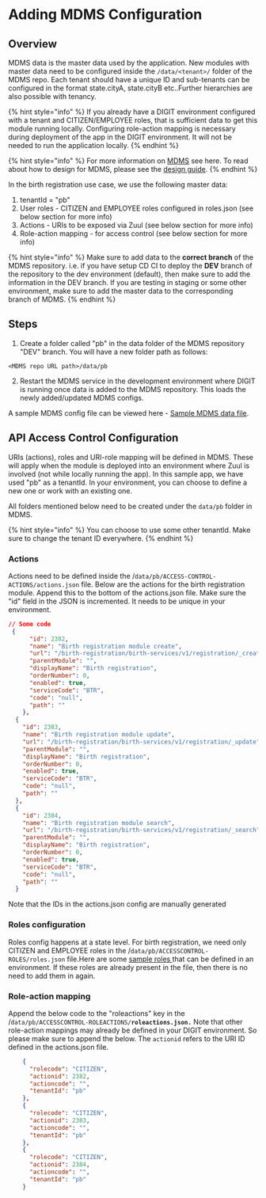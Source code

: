 # Adding MDMS Configuration

## Overview

MDMS data is the master data used by the application. New modules with master data need to be configured inside the `/data/<tenant>/` folder of the MDMS repo. Each tenant should have a unique ID and sub-tenants can be configured in the format state.cityA, state.cityB etc..Further hierarchies are also possible with tenancy.&#x20;

{% hint style="info" %}
If you already have a DIGIT environment configured with a tenant and CITIZEN/EMPLOYEE roles, that is sufficient data to get this module running locally. Configuring role-action mapping is necessary during deployment of the app in the DIGIT environment. It will not be needed to run the application locally.
{% endhint %}

{% hint style="info" %}
For more information on [MDMS](../../../../platform/core-services/mdms-master-data-management-service/) see here. To read about how to design for MDMS, please see the [design guide](../../../design-guide/design-services.md#identify-reference-data).
{% endhint %}

In the birth registration use case, we use the following master data:

1. tenantId = "pb"
2. User roles - CITIZEN and EMPLOYEE roles configured in roles.json (see below section for more info)
3. Actions - URIs to be exposed via Zuul (see below section for more info)
4. Role-action mapping - for access control (see below section for more info)

{% hint style="info" %}
Make sure to add data to the **correct branch** of the MDMS repository. i.e. if you have setup CD CI to deploy the **DEV** branch of the repository to the dev environment (default), then make sure to add the information in the DEV branch. If you are testing in staging or some other environment, make sure to add the master data to the corresponding branch of MDMS.&#x20;
{% endhint %}

## Steps

1. Create a folder called "pb" in the data folder of the MDMS repository "DEV" branch. You will have a new folder path as follows:

`<MDMS repo URL path>/data/pb`

2. Restart the MDMS service in the development environment where DIGIT is running once data is added to the MDMS repository. This loads the newly added/updated MDMS configs.&#x20;

A sample MDMS config file can be viewed here - [Sample MDMS data file](https://github.com/egovernments/egov-mdms-data/blob/DEV/data/pb/common-masters/Department.json).

## API Access Control Configuration

URIs (actions), roles and URI-role mapping will be defined in MDMS. These will apply when the module is deployed into an environment  where Zuul is involved (not while locally running the app). In this sample app, we have used "pb" as a tenantId. In your environment, you can choose to define a new one or work with an existing one.&#x20;

All folders mentioned below need to be created under the `data/pb` folder in MDMS.

{% hint style="info" %}
You can choose to use some other tenantId. Make sure to change the tenant ID everywhere.
{% endhint %}

### Actions

Actions need to be defined inside the /`data/pb/ACCESS-CONTROL-ACTIONS/actions.json` file.  Below are the actions for the birth registration module. Append this to the bottom of the actions.json file. Make sure the "id" field in the JSON is incremented. It needs to be unique in your environment.

```json
// Some code
 {
      "id": 2382,
      "name": "Birth registration module create",
      "url": "/birth-registration/birth-services/v1/registration/_create",
      "parentModule": "",
      "displayName": "Birth registration",
      "orderNumber": 0,
      "enabled": true,
      "serviceCode": "BTR",
      "code": "null",
      "path": ""
    },
  {
    "id": 2383,
    "name": "Birth registration module update",
    "url": "/birth-registration/birth-services/v1/registration/_update",
    "parentModule": "",
    "displayName": "Birth registration",
    "orderNumber": 0,
    "enabled": true,
    "serviceCode": "BTR",
    "code": "null",
    "path": ""
  },
  {
    "id": 2384,
    "name": "Birth registration module search",
    "url": "/birth-registration/birth-services/v1/registration/_search",
    "parentModule": "",
    "displayName": "Birth registration",
    "orderNumber": 0,
    "enabled": true,
    "serviceCode": "BTR",
    "code": "null",
    "path": ""
  }
```

Note that the IDs in the actions.json config are manually generated

### Roles configuration

Roles config happens at a state level. For birth registration, we need only CITIZEN and EMPLOYEE roles in the /`data/pb/ACCESSCONTROL-ROLES/roles.json` file.Here are some [sample roles ](https://github.com/egovernments/egov-mdms-data/tree/UAT/data/pg/ACCESSCONTROL-ROLES) that can be defined in an environment. If these roles are already present in the file, then there is no need to add them in again.

### Role-action mapping

Append the below code to the "roleactions" key in the /`data/pb/ACCESSCONTROL-ROLEACTIONS/`**`roleactions.json.`** Note that other role-action mappings may already be defined in your DIGIT environment. So please make sure to append the below. The `actionid` refers to the URI ID defined in the actions.json file.&#x20;

```json
    {
      "rolecode": "CITIZEN",
      "actionid": 2382,
      "actioncode": "",
      "tenantId": "pb"
    },
    {
      "rolecode": "CITIZEN",
      "actionid": 2383,
      "actioncode": "",
      "tenantId": "pb"
    },
    {
      "rolecode": "CITIZEN",
      "actionid": 2384,
      "actioncode": "",
      "tenantId": "pb"
    }
```
